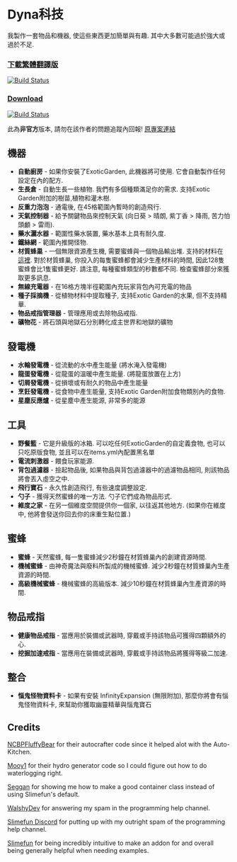 # Dyna科技
我製作一套物品和機器, 使這些東西更加簡單與有趣.
其中大多數可能過於強大或過於不足.

### [下載繁體翻譯版](https://xmikux.github.io/builds/xMikux/DynaTech/master/)
[![Build Status](https://xmikux.github.io/builds/xMikux/DynaTech/master/badge.svg)](https://xmikux.github.io/builds/xMikux/DynaTech/master)

### [Download](https://thebusybiscuit.github.io/builds/ProfElements/DynaTech/master/)
[![Build Status](https://thebusybiscuit.github.io/builds/ProfElements/DynaTech/master/badge.svg)](https://thebusybiscuit.github.io/builds/ProfElements/DynaTech/master)

此為**非官方**版本, 請勿在該作者的問題追蹤內回報!
[原專案連結](https://github.com/ProfElements/DynaTech)

## 機器
- **自動廚房** - 如果你安裝了ExoticGarden, 此機器將可使用. 它會自動製作任何設定在內的配方.
- **生長倉** - 自動生長一些植物. 我們有多個種類滿足你的需求. 支持Exotic Garden附加的樹苗,植物和灌木樹.
- **反重力泡泡** - 通電後, 在45格範圍內暫時的創造飛行.
- **天氣控制器** - 給予關鍵物品來控制天氣 (向日葵 > 晴朗, 紫丁香 > 降雨, 苦力怕頭顱 > 雷雨).
- **藥水灑水器** - 範圍性藥水裝置, 藥水基本上具有耐久度.
- **鐵絲網** - 範圍內推開怪物.
- **材質蜂巢** - 一個無限資源產生機, 需要蜜蜂與一個物品輸出堆. 支持的材料在 [這裡](https://github.com/ProfElements/DynaTech/blob/1b6aee96937da31c7bdb84df284392530149ce63/src/main/java/me/profelements/dynatech/items/electric/MaterialHive.java#L169). 對於材質蜂巢, 你投入的每隻蜜蜂都會減少生產材料的時間, 因此128隻蜜蜂會比1隻蜜蜂更好. 請注意, 每種蜜蜂類型的秒數都不同. 檢查蜜蜂部分來獲取更多訊息.
- **無線充電器** - 在16格方塊半徑範圍內充玩家背包內可充電的物品
- **種子採摘機** - 從植物材料中提取種子, 支持Exotic Garden的水果, 但不支持精華.
- **物品戒指管理器** - 管理應用或去除物品戒指.
- **礦物花** - 將石頭與地獄石分別轉化成主世界和地獄的礦物

## 發電機
- **水輪發電機** - 從流動的水中產生能量 (將水淹入發電機)
- **龍蛋發電機** - 從龍蛋的溫暖中產生能量. (將龍蛋放置在上方)
- **切屑發電機** - 從損壞或有耐久的物品中產生能量
- **烹飪發電機** - 從食物中產生能量, 支持Exotic Garden附加食物類別內的食物.
- **星塵反應爐** - 從星塵中產生能源, 非常多的能源

## 工具
- **野餐籃** - 它是升級版的冰箱. 可以吃任何ExoticGarden的自定義食物, 也可以只吃原版食物, 並且可以在items.yml內配置黑名單
- **電流刺激器** - 餵食玩家能源. 
- **背包過濾器** - 撿起物品後, 如果物品與背包過濾器中的過濾物品相同, 則該物品將會丟入虛空之中.
- **飛行寶石** - 永久性創造飛行, 有些速度調整設定.
- **勺子** - 獲得天然蜜蜂的唯一方法. 勺子它們成為物品形式.
- **維度之家** - 在另一個維度空間提供你一個家, 以往返其他地方. (如果你在維度中, 他將會發送你回去你的床重生點位置.)

## 蜜蜂
- **蜜蜂** - 天然蜜蜂, 每一隻蜜蜂減少2秒鐘在材質蜂巢內的創建資源時間.
- **機械蜜蜂** - 由神奇魔法與廢料所製成的機械蜜蜂. 減少2秒鐘在材質蜂巢內生產資源的時間.
- **高級機械蜜蜂** - 機械蜜蜂的高級版本. 減少10秒鐘在材質蜂巢內生產資源的時間.

## 物品戒指
- **健康物品戒指** - 當應用於裝備或武器時, 穿戴或手持該物品可獲得四顆額外的心.
- **挖掘加速戒指** - 當應用在裝備或武器時, 穿戴或手持該物品將獲得等級二加速.

## 整合 
 - **惱鬼怪物資料卡** - 如果有安裝 InfinityExpansion (無限附加), 那麼你將會有惱鬼怪物資料卡, 來幫助你獲取幽靈精華與惱鬼寶石

## Credits
 [NCBPFluffyBear](https://github.com/ncbpfluffybear) for their autocrafter code since it helped alot with the Auto-Kitchen.

 [Mooy1](https://github.com/mooy1) for their hydro generator code so I could figure out how to do waterlogging right.

 [Seggan](https://github.com/seggan) for showing me how to make a good container class instead of using Slimefun's default.

 [WalshyDev](https://github.com/WalshyDev) for answering my spam in the programming help channel.

 [Slimefun Discord](https://slimefun.dev/discord) for putting up with my outright spam of the programming help channel.

 [Slimefun](https://github.com/slimefun/slimefun4) for being incredibly intuitive to make an addon for and overall being generally helpful when needing examples.
